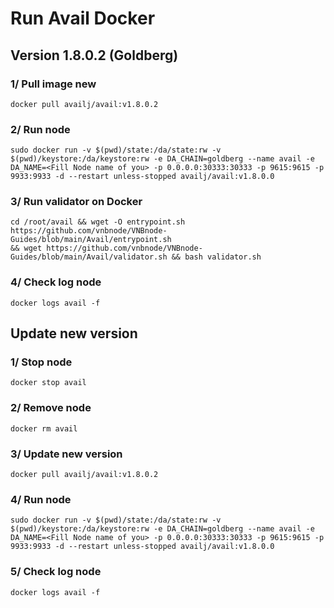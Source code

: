 # Run Avail Docker

## Version 1.8.0.2 (Goldberg)

### 1/ Pull image new 
```
docker pull availj/avail:v1.8.0.2
```
### 2/ Run node
```
sudo docker run -v $(pwd)/state:/da/state:rw -v $(pwd)/keystore:/da/keystore:rw -e DA_CHAIN=goldberg --name avail -e DA_NAME=<Fill Node name of you> -p 0.0.0.0:30333:30333 -p 9615:9615 -p 9933:9933 -d --restart unless-stopped availj/avail:v1.8.0.0
```
### 3/ Run validator on Docker
```
cd /root/avail && wget -O entrypoint.sh https://github.com/vnbnode/VNBnode-Guides/blob/main/Avail/entrypoint.sh
&& wget https://github.com/vnbnode/VNBnode-Guides/blob/main/Avail/validator.sh && bash validator.sh
```
### 4/ Check log node
```
docker logs avail -f
```
## Update new version

### 1/ Stop node
```
docker stop avail
```
### 2/ Remove node
```
docker rm avail
```
### 3/ Update new version
```
docker pull availj/avail:v1.8.0.2
```
### 4/ Run node
```
sudo docker run -v $(pwd)/state:/da/state:rw -v $(pwd)/keystore:/da/keystore:rw -e DA_CHAIN=goldberg --name avail -e DA_NAME=<Fill Node name of you> -p 0.0.0.0:30333:30333 -p 9615:9615 -p 9933:9933 -d --restart unless-stopped availj/avail:v1.8.0.0
```
### 5/ Check log node
```
docker logs avail -f
```
